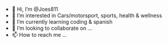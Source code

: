 - 👋 Hi, I’m @Joes811
- 👀 I’m interested in Cars/motorsport, sports, health & wellness
- 🌱 I’m currently learning coding & spanish
- 💞️ I’m looking to collaborate on ...
- 📫 How to reach me ...

<!---
Joes811/Joes811 is a ✨ special ✨ repository because its `README.md` (this file) appears on your GitHub profile.
You can click the Preview link to take a look at your changes.
--->
